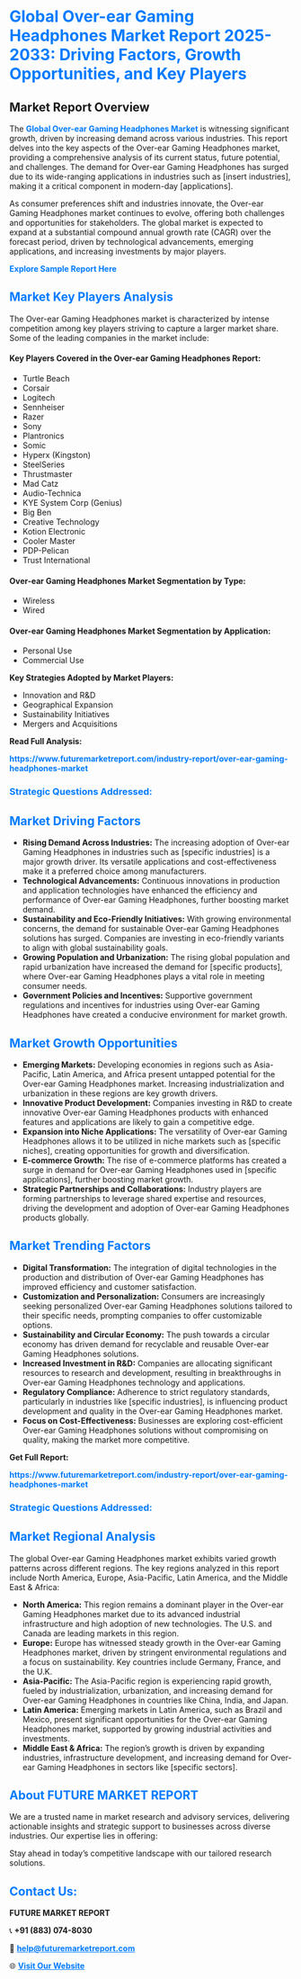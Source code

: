 <h1 style="color: #007BFF;">Global Over-ear Gaming Headphones Market Report 2025-2033: Driving Factors, Growth Opportunities, and Key Players</h1>

<section id="overview">
<h2>Market Report Overview</h2>
<p>The <a href="https://www.futuremarketreport.com/industry-report/over-ear-gaming-headphones-market" style="color: #007BFF; text-decoration: none;"><strong>Global Over-ear Gaming Headphones Market</strong></a> is witnessing significant growth, driven by increasing demand across various industries. This report delves into the key aspects of the Over-ear Gaming Headphones market, providing a comprehensive analysis of its current status, future potential, and challenges. The demand for Over-ear Gaming Headphones has surged due to its wide-ranging applications in industries such as [insert industries], making it a critical component in modern-day [applications].</p>
<p>As consumer preferences shift and industries innovate, the Over-ear Gaming Headphones market continues to evolve, offering both challenges and opportunities for stakeholders. The global market is expected to expand at a substantial compound annual growth rate (CAGR) over the forecast period, driven by technological advancements, emerging applications, and increasing investments by major players.</p>
</section>

<section id="overview">
<p><a href="https://www.futuremarketreport.com/request-sample/reportId=81843" style="color: #007BFF; text-decoration: none;"><strong>Explore Sample Report Here</strong></a></p>
</section>

<section id="key-players">
<h2 style="color: #007BFF;">Market Key Players Analysis</h2>
<p>The Over-ear Gaming Headphones market is characterized by intense competition among key players striving to capture a larger market share. Some of the leading companies in the market include:</p>
<h4>Key Players Covered in the Over-ear Gaming Headphones Report:</h4>
<ul><li>Turtle Beach</li><li>Corsair</li><li>Logitech</li><li>Sennheiser</li><li>Razer</li><li>Sony</li><li>Plantronics</li><li>Somic</li><li>Hyperx (Kingston)</li><li>SteelSeries</li><li>Thrustmaster</li><li>Mad Catz</li><li>Audio-Technica</li><li>KYE System Corp (Genius)</li><li>Big Ben</li><li>Creative Technology</li><li>Kotion Electronic</li><li>Cooler Master</li><li>PDP-Pelican</li><li>Trust International</li></ul>
<h4>Over-ear Gaming Headphones Market Segmentation by Type:</h4>
<ul><li>Wireless</li><li>Wired</li></ul>

<h4>Over-ear Gaming Headphones Market Segmentation by Application:</h4>
<ul><li>Personal Use</li><li>Commercial Use</li></ul>
<p><strong>Key Strategies Adopted by Market Players:</strong></p>
<ul>
<li>Innovation and R&D</li>
<li>Geographical Expansion</li>
<li>Sustainability Initiatives</li>
<li>Mergers and Acquisitions</li>
</ul>
</section>

<section>
<p><strong>Read Full Analysis: </strong></p><a href="https://www.futuremarketreport.com/industry-report/over-ear-gaming-headphones-market" style="color: #007BFF; text-decoration: none;"><strong>https://www.futuremarketreport.com/industry-report/over-ear-gaming-headphones-market</strong></a>
<h3 style="color: #007BFF;">Strategic Questions Addressed:</h3>
</section>

<section id="driving-factors">
<h2 style="color: #007BFF;">Market Driving Factors</h2>
<ul>
<li><strong>Rising Demand Across Industries:</strong> The increasing adoption of Over-ear Gaming Headphones in industries such as [specific industries] is a major growth driver. Its versatile applications and cost-effectiveness make it a preferred choice among manufacturers.</li>
<li><strong>Technological Advancements:</strong> Continuous innovations in production and application technologies have enhanced the efficiency and performance of Over-ear Gaming Headphones, further boosting market demand.</li>
<li><strong>Sustainability and Eco-Friendly Initiatives:</strong> With growing environmental concerns, the demand for sustainable Over-ear Gaming Headphones solutions has surged. Companies are investing in eco-friendly variants to align with global sustainability goals.</li>
<li><strong>Growing Population and Urbanization:</strong> The rising global population and rapid urbanization have increased the demand for [specific products], where Over-ear Gaming Headphones plays a vital role in meeting consumer needs.</li>
<li><strong>Government Policies and Incentives:</strong> Supportive government regulations and incentives for industries using Over-ear Gaming Headphones have created a conducive environment for market growth.</li>
</ul>
</section>

<section id="growth-opportunities">
<h2 style="color: #007BFF;">Market Growth Opportunities</h2>
<ul>
<li><strong>Emerging Markets:</strong> Developing economies in regions such as Asia-Pacific, Latin America, and Africa present untapped potential for the Over-ear Gaming Headphones market. Increasing industrialization and urbanization in these regions are key growth drivers.</li>
<li><strong>Innovative Product Development:</strong> Companies investing in R&D to create innovative Over-ear Gaming Headphones products with enhanced features and applications are likely to gain a competitive edge.</li>
<li><strong>Expansion into Niche Applications:</strong> The versatility of Over-ear Gaming Headphones allows it to be utilized in niche markets such as [specific niches], creating opportunities for growth and diversification.</li>
<li><strong>E-commerce Growth:</strong> The rise of e-commerce platforms has created a surge in demand for Over-ear Gaming Headphones used in [specific applications], further boosting market growth.</li>
<li><strong>Strategic Partnerships and Collaborations:</strong> Industry players are forming partnerships to leverage shared expertise and resources, driving the development and adoption of Over-ear Gaming Headphones products globally.</li>
</ul>
</section>

<section id="trending-factors">
<h2 style="color: #007BFF;">Market Trending Factors</h2>
<ul>
<li><strong>Digital Transformation:</strong> The integration of digital technologies in the production and distribution of Over-ear Gaming Headphones has improved efficiency and customer satisfaction.</li>
<li><strong>Customization and Personalization:</strong> Consumers are increasingly seeking personalized Over-ear Gaming Headphones solutions tailored to their specific needs, prompting companies to offer customizable options.</li>
<li><strong>Sustainability and Circular Economy:</strong> The push towards a circular economy has driven demand for recyclable and reusable Over-ear Gaming Headphones solutions.</li>
<li><strong>Increased Investment in R&D:</strong> Companies are allocating significant resources to research and development, resulting in breakthroughs in Over-ear Gaming Headphones technology and applications.</li>
<li><strong>Regulatory Compliance:</strong> Adherence to strict regulatory standards, particularly in industries like [specific industries], is influencing product development and quality in the Over-ear Gaming Headphones market.</li>
<li><strong>Focus on Cost-Effectiveness:</strong> Businesses are exploring cost-efficient Over-ear Gaming Headphones solutions without compromising on quality, making the market more competitive.</li>
</ul>
</section>

<section>
<p><strong>Get Full Report: </strong></p><a href="https://www.futuremarketreport.com/industry-report/over-ear-gaming-headphones-market" style="color: #007BFF; text-decoration: none;"><strong>https://www.futuremarketreport.com/industry-report/over-ear-gaming-headphones-market</strong></a>
<h3 style="color: #007BFF;">Strategic Questions Addressed:</h3>
</section>


<section id="regional-analysis">
<h2 style="color: #007BFF;">Market Regional Analysis</h2>
<p>The global Over-ear Gaming Headphones market exhibits varied growth patterns across different regions. The key regions analyzed in this report include North America, Europe, Asia-Pacific, Latin America, and the Middle East & Africa:</p>
<ul>
<li><strong>North America:</strong> This region remains a dominant player in the Over-ear Gaming Headphones market due to its advanced industrial infrastructure and high adoption of new technologies. The U.S. and Canada are leading markets in this region.</li>
<li><strong>Europe:</strong> Europe has witnessed steady growth in the Over-ear Gaming Headphones market, driven by stringent environmental regulations and a focus on sustainability. Key countries include Germany, France, and the U.K.</li>
<li><strong>Asia-Pacific:</strong> The Asia-Pacific region is experiencing rapid growth, fueled by industrialization, urbanization, and increasing demand for Over-ear Gaming Headphones in countries like China, India, and Japan.</li>
<li><strong>Latin America:</strong> Emerging markets in Latin America, such as Brazil and Mexico, present significant opportunities for the Over-ear Gaming Headphones market, supported by growing industrial activities and investments.</li>
<li><strong>Middle East & Africa:</strong> The region’s growth is driven by expanding industries, infrastructure development, and increasing demand for Over-ear Gaming Headphones in sectors like [specific sectors].</li>
</ul>
</section>

<footer>
<h2 style="color: #007BFF;">About FUTURE MARKET REPORT</h2>
<p>We are a trusted name in market research and advisory services, delivering actionable insights and strategic support to businesses across diverse industries. Our expertise lies in offering:</p>

<p>Stay ahead in today’s competitive landscape with our tailored research solutions.</p>

<h2 style="color: #007BFF;">Contact Us:</h2>
<p><strong>FUTURE MARKET REPORT</strong></p>
<p>📞 <strong>+91 (883) 074-8030</strong></p>
<p>📧 <strong><a href="mailto:help@futuremarketreport.com" style="color: #007BFF;">help@futuremarketreport.com</a></strong></p>
<p>🌐 <strong><a href="https://www.futuremarketreport.com/" style="color: #007BFF;">Visit Our Website</a></strong></p>
</footer>